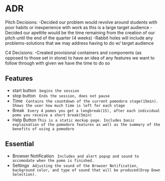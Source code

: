 # ADR

Pitch Decisions:
  -Decided our problem would revolve around students with poor habits or inexperience with work as this is a large target audience
  -Decided our apettite would be the time remaining from the creation of our pitch until the end of the quarter (4 weeks)
  -Rabbit holes will include any problems-solutions that we may address having to do w/ target audience

C4 Decisions:
  -Created provisional containers and components (as opposed to those set in stone) to have an idea of any features we want to follow through with given we have the time to do so 

## Features
* start button 
  ``` begins the session``` 
* stop button
 ``` Ends the session, does not pause```
* Time
 ``` Contains the countdown of the current pomodoro stage(15min). Shows the user how much time is left for each stage```
* Break
 ``` Every 4 pomos you get a longbreak(15), after each individual pomo you receive a short break(5min)```
* Help Button
 ``` This is a static mockup page. Includes basic explaination of the pomodoro features as well as the summary of the benefits of using a pomodoro ```
 ## Essential
 * Browser Notification
 ``` Includes and alert popup and sound to accomodate when the pomo is finished.```
 * Settings
 ``` Adjusting the sound of the Browser Notification, background color, and type of sound that will be produced(Drop Down Selection).```
    
 
 

 
